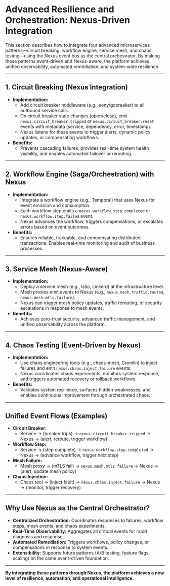 # Advanced Resilience and Orchestration: Nexus-Driven Integration

This section describes how to integrate four advanced microservices patterns—circuit breaking,
workflow engine, service mesh, and chaos testing—using the Nexus event bus as the central
orchestrator. By making these patterns event-driven and Nexus-aware, the platform achieves unified
observability, automated remediation, and system-wide resilience.

---

## 1. Circuit Breaking (Nexus Integration)

- **Implementation:**
  - Add circuit breaker middleware (e.g., sony/gobreaker) to all outbound service calls.
  - On circuit breaker state changes (open/close), emit `nexus.circuit_breaker.tripped` or
    `nexus.circuit_breaker.reset` events with metadata (service, dependency, error, timestamp).
  - Nexus listens for these events to trigger alerts, dynamic policy updates, or compensating
    workflows.
- **Benefits:**
  - Prevents cascading failures, provides real-time system health visibility, and enables automated
    failover or rerouting.

---

## 2. Workflow Engine (Saga/Orchestration) with Nexus

- **Implementation:**
  - Integrate a workflow engine (e.g., Temporal) that uses Nexus for event emission and consumption.
  - Each workflow step emits a `nexus.workflow.step.completed` or `nexus.workflow.step.failed`
    event.
  - Nexus advances the workflow, triggers compensations, or escalates errors based on event
    outcomes.
- **Benefits:**
  - Ensures reliable, traceable, and compensating distributed transactions. Enables real-time
    monitoring and audit of business processes.

---

## 3. Service Mesh (Nexus-Aware)

- **Implementation:**
  - Deploy a service mesh (e.g., Istio, Linkerd) at the infrastructure level.
  - Mesh proxies emit events to Nexus (e.g., `nexus.mesh.traffic.routed`,
    `nexus.mesh.mtls.failure`).
  - Nexus can trigger mesh policy updates, traffic rerouting, or security escalations in response to
    mesh events.
- **Benefits:**
  - Achieves zero-trust security, advanced traffic management, and unified observability across the
    platform.

---

## 4. Chaos Testing (Event-Driven by Nexus)

- **Implementation:**
  - Use chaos engineering tools (e.g., chaos-mesh, Gremlin) to inject failures and emit
    `nexus.chaos.inject.failure` events.
  - Nexus coordinates chaos experiments, monitors system response, and triggers automated recovery
    or rollback workflows.
- **Benefits:**
  - Validates system resilience, surfaces hidden weaknesses, and enables continuous improvement
    through orchestrated chaos.

---

## Unified Event Flows (Examples)

- **Circuit Breaker:**
  - Service → (breaker trips) → `nexus.circuit_breaker.tripped` → Nexus → (alert, reroute, trigger
    workflow)
- **Workflow Step:**
  - Service → (step complete) → `nexus.workflow.step.completed` → Nexus → (advance workflow, trigger
    next step)
- **Mesh Failure:**
  - Mesh proxy → (mTLS fail) → `nexus.mesh.mtls.failure` → Nexus → (alert, update mesh policy)
- **Chaos Injection:**
  - Chaos tool → (inject fault) → `nexus.chaos.inject.failure` → Nexus → (monitor, trigger recovery)

---

## Why Use Nexus as the Central Orchestrator?

- **Centralized Orchestration:** Coordinates responses to failures, workflow steps, mesh events, and
  chaos experiments.
- **Real-Time Observability:** Aggregates all critical events for rapid diagnosis and response.
- **Automated Remediation:** Triggers workflows, policy changes, or compensations in response to
  system events.
- **Extensibility:** Supports future patterns (A/B testing, feature flags, scaling) on the same
  event-driven foundation.

---

**By integrating these patterns through Nexus, the platform achieves a new level of resilience,
automation, and operational intelligence.**
